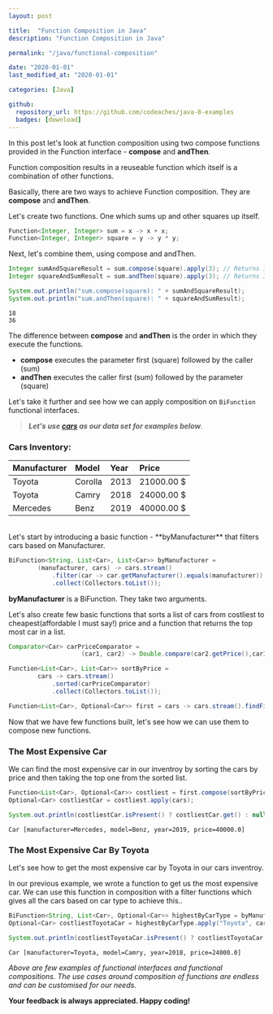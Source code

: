 ```yaml
---
layout: post

title:  "Function Composition in Java"
description: "Function Composition in Java"

permalink: "/java/functional-composition"

date: "2020-01-01"
last_modified_at: "2020-01-01"

categories: [Java]

github:
  repository_url: https://github.com/codeaches/java-8-examples
  badges: [download]
---
```


In this post let's look at function composition using two compose functions provided in the Function interface - **compose** and **andThen**.

Function composition results in a reuseable function which itself is a combination of other functions.

Basically, there are two ways to achieve Function composition. They are **compose** and **andThen**.<!-- excerpt end -->

Let's create two functions. One which sums up and other squares up itself.

```java
Function<Integer, Integer> sum = x -> x + x;
Function<Integer, Integer> square = y -> y * y;  
```

Next, let's combine them, using compose and andThen.

```java
Integer sumAndSquareResult = sum.compose(square).apply(3); // Returns 18
Integer squareAndSumResult = sum.andThen(square).apply(3); // Returns 36

System.out.println("sum.compose(square): " + sumAndSquareResult);
System.out.println("sum.andThen(square): " + squareAndSumResult);
```
```
18
36
```

The difference between **compose** and **andThen** is the order in which they execute the functions.

 - **compose** executes the parameter first (square) followed by the caller (sum)
 - **andThen** executes the caller first (sum) followed by the parameter (square)

Let's take it further and see how we can apply composition on `BiFunction` functional interfaces.

>**_Let's use [cars](https://github.com/codeaches/java-8-examples/blob/master/src/main/java/com/codeaches/java8/examples/Car.java) as our data set for examples below_**.

### **Cars Inventory:**

| Manufacturer | Model        | Year         | Price        |
|:-------------|:-------------|:-------------|:-------------|
| Toyota       | Corolla      | 2013         | 21000.00 $   |
| Toyota       | Camry        | 2018         | 24000.00 $   |
| Mercedes     | Benz         | 2019         | 40000.00 $   |

<br>
Let's start by introducing a basic function - **byManufacturer** that filters cars based on Manufacturer.

```java
BiFunction<String, List<Car>, List<Car>> byManufacturer =
        (manufacturer, cars) -> cars.stream()
            .filter(car -> car.getManufacturer().equals(manufacturer))
            .collect(Collectors.toList());
```

**byManufacturer** is a BiFunction. They take two arguments.

Let's also create few basic functions that sorts a list of cars from costliest to cheapest(affordable I must say!) price and a function that returns the top most car in a list.

```java
Comparator<Car> carPriceComparator = 
                    (car1, car2) -> Double.compare(car2.getPrice(),car1.getPrice());

Function<List<Car>, List<Car>> sortByPrice = 
        cars -> cars.stream()
            .sorted(carPriceComparator)
            .collect(Collectors.toList());

Function<List<Car>, Optional<Car>> first = cars -> cars.stream().findFirst();
```

Now that we have few functions built, let's see how we can use them to compose new functions.

### **The Most Expensive Car**

We can find the most expensive car in our inventroy by sorting the cars by price and then taking the top one from the sorted list.

```java
Function<List<Car>, Optional<Car>> costliest = first.compose(sortByPrice);
Optional<Car> costliestCar = costliest.apply(cars);

System.out.println(costliestCar.isPresent() ? costliestCar.get() : null);
```
```
Car [manufacturer=Mercedes, model=Benz, year=2019, price=40000.0]
```

### **The Most Expensive Car By Toyota**
	
Let's see how to get the most expensive car by Toyota in our cars inventroy.

In our previous example, we wrote a function to get us the most expensive car. We can use this function in composition with a filter functions which gives all the cars based on car type to achieve this..

```java
BiFunction<String, List<Car>, Optional<Car>> highestByCarType = byManufacturer.andThen(costliest);
Optional<Car> costliestToyotaCar = highestByCarType.apply("Toyota", cars);

System.out.println(costliestToyotaCar.isPresent() ? costliestToyotaCar.get() : null);
```
```
Car [manufacturer=Toyota, model=Camry, year=2018, price=24000.0]
```

_Above are few examples of functional interfaces and functional compositions. The use cases around composition of functions are endless and can be customised for our needs._

**Your feedback is always appreciated. Happy coding!**
